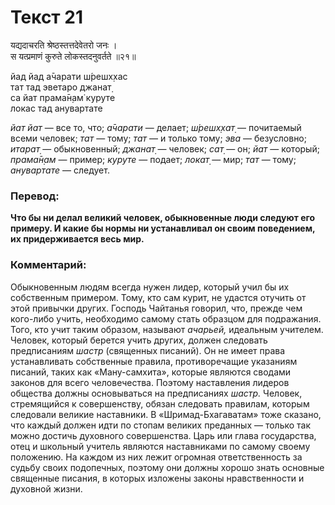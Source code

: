 # Текст 21

यद्यदाचरति श्रेष्ठस्तत्तदेवेतरो जनः ।  
स यत्प्रमाणं कुरुते लोकस्तदनुवर्तते ॥२१॥

йад йад а̄чарати ш́решх̣хас  
тат тад эветаро джанат̣  
са йат прама̄н̣ам̇ куруте  
локас тад анувартате

_йат йат_ — все то, что; _а̄чарати_ — делает; _ш́решх̣хат̣_ — почитаемый всеми человек; _тат_ — тому; _тат_ — и только тому; _эва_ — безусловно; _итарат̣_ — обыкновенный; _джанат̣_ — человек; _сат̣_ — он; _йат_ — который; _прама̄н̣ам_ — пример; _куруте_ — подает; _локат̣_ — мир; _тат_ — тому; _анувартате_ — следует.

### Перевод:

**Что бы ни делал великий человек, обыкновенные люди следуют его примеру. И какие бы нормы ни устанавливал он своим поведением, их придерживается весь мир.**

### Комментарий:

Обыкновенным людям всегда нужен лидер, который учил бы их собственным примером. Тому, кто сам курит, не удастся отучить от этой привычки других. Господь Чайтанья говорил, что, прежде чем кого-либо учить, необходимо самому стать образцом для подражания. Того, кто учит таким образом, называют _ачарьей,_ идеальным учителем. Человек, который берется учить других, должен следовать предписаниям _шастр_ (священных писаний). Он не имеет права устанавливать собственные правила, противоречащие указаниям писаний, таких как «Ману-самхита», которые являются сводами законов для всего человечества. Поэтому наставления лидеров общества должны основываться на предписаниях _шастр._ Человек, стремящийся к совершенству, обязан следовать правилам, которым следовали великие наставники. В «Шримад-Бхагаватам» тоже сказано, что каждый должен идти по стопам великих преданных — только так можно достичь духовного совершенства. Царь или глава государства, отец и школьный учитель являются наставниками по самому своему положению. На каждом из них лежит огромная ответственность за судьбу своих подопечных, поэтому они должны хорошо знать основные священные писания, в которых изложены законы нравственности и духовной жизни.